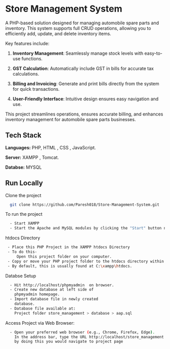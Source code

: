 # Store Management System

A PHP-based solution designed for managing automobile spare parts and inventory. This system supports full CRUD operations, allowing you to efficiently add, update, and delete inventory items.

Key features include:

1. **Inventory Management**: Seamlessly manage stock levels with easy-to-use functions.
  
2. **GST Calculation**: Automatically include GST in bills for accurate tax calculations.

3. **Billing and Invoicing**: Generate and print bills directly from the system for quick transactions.

4. **User-Friendly Interface**: Intuitive design ensures easy navigation and use.

This project streamlines operations, ensures accurate billing, and enhances inventory management for automobile spare parts businesses.



## Tech Stack

**Languages:** PHP, HTML , CSS , JavaScript.

**Server:** XAMPP , Tomcat.

**Databse:** MYSQL


## Run Locally

Clone the project

```bash
  git clone https://github.com/Paresh018/Store-Management-System.git
```

To run the project

```bash
  - Start XAMPP
  - Start the Apache and MySQL modules by clicking the "Start" button next to each. This will start your local web server (Apache) and the MySQL database server.
```

htdocs Directory

```bash
 - Place this PHP Project in the XAMPP htdocs Directory
 - To do this- 
     Open this project folder on your computer.
 - Copy or move your PHP project folder to the htdocs directory within your XAMPP installation directory. 
 - By default, this is usually found at C:\xampp\htdocs.
```

Databse Setup

```bash
  - Hit http://localhost/phpmyadmin  on browser.
  - Create new database at left side of
    phpmyadmin homepage.
  - Import database file in newly created
    database.
  - Database file available at: 
    Project folder store_management > database > aap.sql
```

Access Project via Web Browser:

```bash
  - Open your preferred web browser (e.g., Chrome, Firefox, Edge).
    In the address bar, type the URL http://localhost/store_management
    by doing this you would navigate to project page
```



